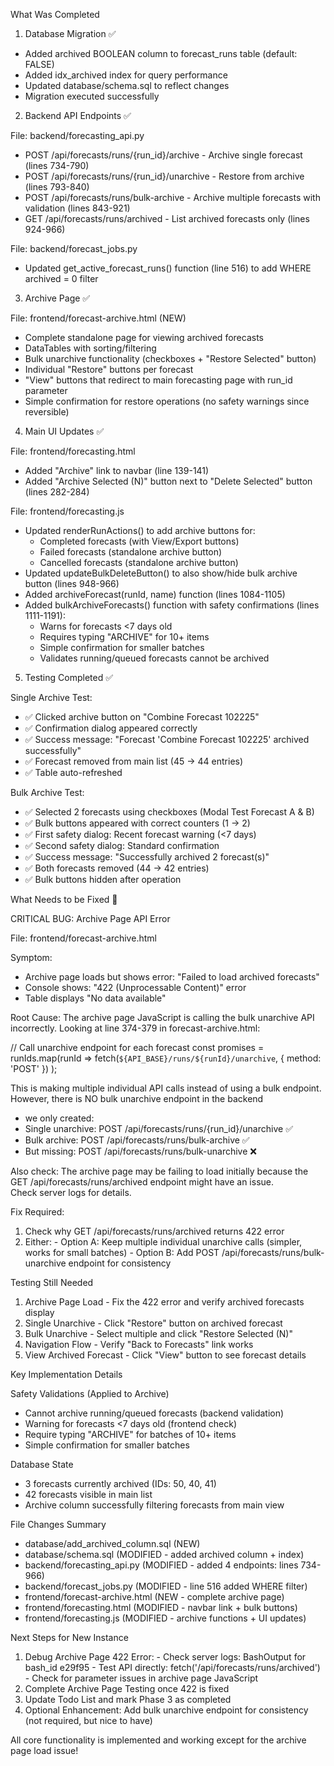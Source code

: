 
  What Was Completed

  1. Database Migration ✅

  - Added archived BOOLEAN column to forecast_runs table (default: FALSE)
  - Added idx_archived index for query performance
  - Updated database/schema.sql to reflect changes
  - Migration executed successfully

  2. Backend API Endpoints ✅

  File: backend/forecasting_api.py
  - POST /api/forecasts/runs/{run_id}/archive - Archive single forecast (lines 734-790)
  - POST /api/forecasts/runs/{run_id}/unarchive - Restore from archive (lines 793-840)
  - POST /api/forecasts/runs/bulk-archive - Archive multiple forecasts with validation (lines 843-921)
  - GET /api/forecasts/runs/archived - List archived forecasts only (lines 924-966)

  File: backend/forecast_jobs.py
  - Updated get_active_forecast_runs() function (line 516) to add WHERE archived = 0 filter

  3. Archive Page ✅

  File: frontend/forecast-archive.html (NEW)
  - Complete standalone page for viewing archived forecasts
  - DataTables with sorting/filtering
  - Bulk unarchive functionality (checkboxes + "Restore Selected" button)
  - Individual "Restore" buttons per forecast
  - "View" buttons that redirect to main forecasting page with run_id parameter
  - Simple confirmation for restore operations (no safety warnings since reversible)

  4. Main UI Updates ✅

  File: frontend/forecasting.html
  - Added "Archive" link to navbar (line 139-141)
  - Added "Archive Selected (N)" button next to "Delete Selected" button (lines 282-284)

  File: frontend/forecasting.js
  - Updated renderRunActions() to add archive buttons for:
    - Completed forecasts (with View/Export buttons)
    - Failed forecasts (standalone archive button)
    - Cancelled forecasts (standalone archive button)
  - Updated updateBulkDeleteButton() to also show/hide bulk archive button (lines 948-966)
  - Added archiveForecast(runId, name) function (lines 1084-1105)
  - Added bulkArchiveForecasts() function with safety confirmations (lines 1111-1191):
    - Warns for forecasts <7 days old
    - Requires typing "ARCHIVE" for 10+ items
    - Simple confirmation for smaller batches
    - Validates running/queued forecasts cannot be archived

  5. Testing Completed ✅

  Single Archive Test:
  - ✅ Clicked archive button on "Combine Forecast 102225"
  - ✅ Confirmation dialog appeared correctly
  - ✅ Success message: "Forecast 'Combine Forecast 102225' archived successfully"
  - ✅ Forecast removed from main list (45 → 44 entries)
  - ✅ Table auto-refreshed

  Bulk Archive Test:
  - ✅ Selected 2 forecasts using checkboxes (Modal Test Forecast A & B)
  - ✅ Bulk buttons appeared with correct counters (1 → 2)
  - ✅ First safety dialog: Recent forecast warning (<7 days)
  - ✅ Second safety dialog: Standard confirmation
  - ✅ Success message: "Successfully archived 2 forecast(s)"
  - ✅ Both forecasts removed (44 → 42 entries)
  - ✅ Bulk buttons hidden after operation

  What Needs to be Fixed 🔧

  CRITICAL BUG: Archive Page API Error

  File: frontend/forecast-archive.html

  Symptom:
  - Archive page loads but shows error: "Failed to load archived forecasts"
  - Console shows: "422 (Unprocessable Content)" error
  - Table displays "No data available"

  Root Cause:
  The archive page JavaScript is calling the bulk unarchive API incorrectly. Looking at line 374-379 in forecast-archive.html:

  // Call unarchive endpoint for each forecast
  const promises = runIds.map(runId =>
      fetch(`${API_BASE}/runs/${runId}/unarchive`, { method: 'POST' })
  );

  This is making multiple individual API calls instead of using a bulk endpoint. However, there is NO bulk unarchive endpoint in the backend    
   - we only created:
  - Single unarchive: POST /api/forecasts/runs/{run_id}/unarchive ✅
  - Bulk archive: POST /api/forecasts/runs/bulk-archive ✅
  - But missing: POST /api/forecasts/runs/bulk-unarchive ❌

  Also check: The archive page may be failing to load initially because the GET /api/forecasts/runs/archived endpoint might have an issue.      
  Check server logs for details.

  Fix Required:
  1. Check why GET /api/forecasts/runs/archived returns 422 error
  2. Either:
    - Option A: Keep multiple individual unarchive calls (simpler, works for small batches)
    - Option B: Add POST /api/forecasts/runs/bulk-unarchive endpoint for consistency

  Testing Still Needed

  1. Archive Page Load - Fix the 422 error and verify archived forecasts display
  2. Single Unarchive - Click "Restore" button on archived forecast
  3. Bulk Unarchive - Select multiple and click "Restore Selected (N)"
  4. Navigation Flow - Verify "Back to Forecasts" link works
  5. View Archived Forecast - Click "View" button to see forecast details

  Key Implementation Details

  Safety Validations (Applied to Archive)

  - Cannot archive running/queued forecasts (backend validation)
  - Warning for forecasts <7 days old (frontend check)
  - Require typing "ARCHIVE" for batches of 10+ items
  - Simple confirmation for smaller batches

  Database State

  - 3 forecasts currently archived (IDs: 50, 40, 41)
  - 42 forecasts visible in main list
  - Archive column successfully filtering forecasts from main view

  File Changes Summary

  - database/add_archived_column.sql (NEW)
  - database/schema.sql (MODIFIED - added archived column + index)
  - backend/forecasting_api.py (MODIFIED - added 4 endpoints: lines 734-966)
  - backend/forecast_jobs.py (MODIFIED - line 516 added WHERE filter)
  - frontend/forecast-archive.html (NEW - complete archive page)
  - frontend/forecasting.html (MODIFIED - navbar link + bulk buttons)
  - frontend/forecasting.js (MODIFIED - archive functions + UI updates)

  Next Steps for New Instance

  1. Debug Archive Page 422 Error:
    - Check server logs: BashOutput for bash_id e29f95
    - Test API directly: fetch('/api/forecasts/runs/archived')
    - Check for parameter issues in archive page JavaScript
  2. Complete Archive Page Testing once 422 is fixed
  3. Update Todo List and mark Phase 3 as completed
  4. Optional Enhancement: Add bulk unarchive endpoint for consistency (not required, but nice to have)

  All core functionality is implemented and working except for the archive page load issue!